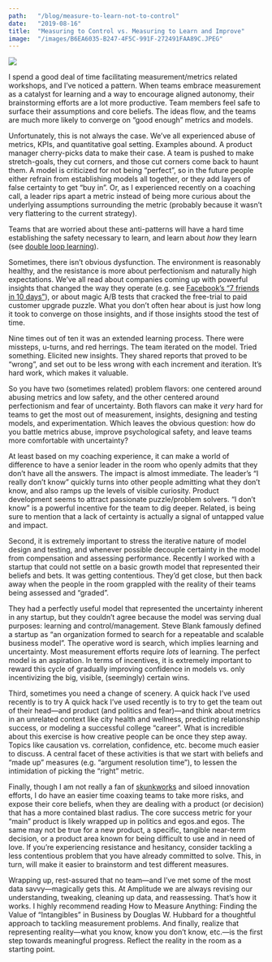 ```yaml
---
path:	"/blog/measure-to-learn-not-to-control"
date:	"2019-08-16"
title:	"Measuring to Control vs. Measuring to Learn and Improve"
image:	"/images/B6EA6035-B247-4F5C-991F-272491FAA89C.JPEG"
---
```


![](/images/B6EA6035-B247-4F5C-991F-272491FAA89C.JPEG)

I spend a good deal of time facilitating measurement/metrics related workshops, and I’ve noticed a pattern. When teams embrace measurement as a catalyst for learning and a way to encourage aligned autonomy, their brainstorming efforts are a lot more productive. Team members feel safe to surface their assumptions and core beliefs. The ideas flow, and the teams are much more likely to converge on “good enough” metrics and models.

Unfortunately, this is not always the case. We’ve all experienced abuse of metrics, KPIs, and quantitative goal setting. Examples abound. A product manager cherry-picks data to make their case. A team is pushed to make stretch-goals, they cut corners, and those cut corners come back to haunt them. A model is criticized for not being “perfect”, so in the future people either refrain from establishing models all together, or they add layers of false certainty to get “buy in”. Or, as I experienced recently on a coaching call, a leader rips apart a metric instead of being more curious about the underlying assumptions surrounding the metric (probably because it wasn’t very flattering to the current strategy).

Teams that are worried about these anti-patterns will have a hard time establishing the safety necessary to learn, and learn about *how* they learn (see [double loop learning](https://www.instructionaldesign.org/theories/double-loop/)).

Sometimes, there isn’t obvious dysfunction. The environment is reasonably healthy, and the resistance is more about perfectionism and naturally high expectations. We’ve all read about companies coming up with powerful insights that changed the way they operate (e.g. see [Facebook’s “7 friends in 10 days”](https://ryangum.com/chamath-palihapitiya-how-we-put-facebook-on-the-path-to-1-billion-users/)), or about magic A/B tests that cracked the free-trial to paid customer upgrade puzzle. What you don’t often hear about is just how long it took to converge on those insights, and if those insights stood the test of time.

Nine times out of ten it was an extended learning process. There were missteps, u-turns, and red herrings. The team iterated on the model. Tried something. Elicited new insights. They shared reports that proved to be “wrong”, and set out to be less wrong with each increment and iteration. It’s hard work, which makes it valuable.

So you have two (sometimes related) problem flavors: one centered around abusing metrics and low safety, and the other centered around perfectionism and fear of uncertainty. Both flavors can make it *very* hard for teams to get the most out of measurement, insights, designing and testing models, and experimentation. Which leaves the obvious question: how do you battle metrics abuse, improve psychological safety, and leave teams more comfortable with uncertainty?

At least based on my coaching experience, it can make a world of difference to have a senior leader in the room who openly admits that they don’t have all the answers. The impact is almost immediate. The leader’s “I really don’t know” quickly turns into other people admitting what they don’t know, and also ramps up the levels of visible curiosity. Product development seems to attract passionate puzzle/problem solvers. “I don’t know” is a powerful incentive for the team to dig deeper. Related, is being sure to mention that a lack of certainty is actually a signal of untapped value and impact.

Second, it is extremely important to stress the iterative nature of model design and testing, and whenever possible decouple certainty in the model from compensation and assessing performance. Recently I worked with a startup that could not settle on a basic growth model that represented their beliefs and bets. It was getting contentious. They’d get close, but then back away when the people in the room grappled with the reality of their teams being assessed and “graded”.

They had a perfectly useful model that represented the uncertainty inherent in any startup, but they couldn’t agree because the model was serving dual purposes: learning and control/management. Steve Blank famously defined a startup as “an organization formed to search for a repeatable and scalable business model”. The operative word is search, which implies learning and uncertainty. Most measurement efforts require *lots* of learning. The perfect model is an aspiration. In terms of incentives, it is extremely important to reward this cycle of gradually improving confidence in models vs. only incentivizing the big, visible, (seemingly) certain wins.

Third, sometimes you need a change of scenery. A quick hack I’ve used recently is to try A quick hack I’ve used recently is to try to get the team out of their head—and product (and politics and fear)—and think about metrics in an unrelated context like city health and wellness, predicting relationship success, or modeling a successful college “career”. What is incredible about this exercise is how creative people can be once they step away. Topics like causation vs. correlation, confidence, etc. become much easier to discuss. A central facet of these activities is that we start with beliefs and “made up” measures (e.g. “argument resolution time”), to lessen the intimidation of picking the “right” metric.

Finally, though I am not really a fan of [skunkworks](https://en.wikipedia.org/wiki/Skunkworks_project) and siloed innovation efforts, I do have an easier time coaxing teams to take more risks, and expose their core beliefs, when they are dealing with a product (or decision) that has a more contained blast radius. The core success metric for your “main” product is likely wrapped up in politics and egos.and egos. The same may not be true for a new product, a specific, tangible near-term decision, or a product area known for being difficult to use and in need of love. If you’re experiencing resistance and hesitancy, consider tackling a less contentious problem that you have already committed to solve. This, in turn, will make it easier to brainstorm and test different measures.

Wrapping up, rest-assured that no team—and I’ve met some of the most data savvy—magically gets this. At Amplitude we are always revising our understanding, tweaking, cleaning up data, and reassessing. That’s how it works. I highly recommend reading How to Measure Anything: Finding the Value of “Intangibles” in Business by Douglas W. Hubbard for a thoughtful approach to tackling measurement problems. And finally, realize that representing reality—what you know, know you don’t know, etc.—is the first step towards meaningful progress. Reflect the reality in the room as a starting point.